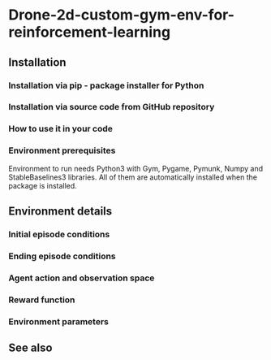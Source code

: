 # Drone-2d-custom-gym-env-for-reinforcement-learning

## Installation

### Installation via pip - package installer for Python

### Installation via source code from GitHub repository

### How to use it in your code

### Environment prerequisites

Environment to run needs Python3 with Gym, Pygame, Pymunk, Numpy and StableBaselines3
libraries. All of them are automatically installed when the package is installed.

## Environment details

### Initial episode conditions

### Ending episode conditions

### Agent action and observation space

### Reward function

### Environment parameters


## See also

